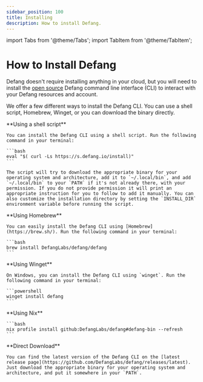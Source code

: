 ```yaml
---
sidebar_position: 100
title: Installing
description: How to install Defang.
---
```

import Tabs from '@theme/Tabs';
import TabItem from '@theme/TabItem';

# How to Install Defang

Defang doesn't require installing anything in your cloud, but you will need to install the [open source](https://github.com/DefangLabs/defang) Defang command line interface (CLI) to interact with your Defang resources and account.

We offer a few different ways to install the Defang CLI. You can use a shell script, Homebrew, Winget, or you can download the binary directly.


<Tabs>
  <TabItem value="bash" label="Shell">
    **Using a shell script**

    You can install the Defang CLI using a shell script. Run the following command in your terminal:

    ```bash
    eval "$( curl -Ls https://s.defang.io/install)"
    ```

    The script will try to download the appropriate binary for your operating system and architecture, add it to `~/.local/bin`, and add `~/.local/bin` to your `PATH` if it's not already there, with your permission. If you do not provide permission it will print an appropriate instruction for you to follow to add it manually. You can also customize the installation directory by setting the `INSTALL_DIR` environment variable before running the script.
  </TabItem>
  <TabItem value="homebrew" label="Homebrew" default>
    **Using Homebrew**

    You can easily install the Defang CLI using [Homebrew](https://brew.sh/). Run the following command in your terminal:

    ```bash
    brew install DefangLabs/defang/defang
    ```
  </TabItem>
  <TabItem value="winget" label="Winget">
    **Using Winget**

    On Windows, you can install the Defang CLI using `winget`. Run the following command in your terminal:

    ```powershell
    winget install defang
    ```
  </TabItem>
  <TabItem value="nix" label="Nix">
    **Using Nix**

    ```bash
    nix profile install github:DefangLabs/defang#defang-bin --refresh
    ```
  </TabItem>
  <TabItem value="direct" label="Direct Download">
    **Direct Download**

    You can find the latest version of the Defang CLI on the [latest release page](https://github.com/DefangLabs/defang/releases/latest). Just download the appropriate binary for your operating system and architecture, and put it somewhere in your `PATH`.
  </TabItem>
</Tabs>
